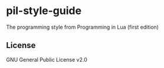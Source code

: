 # pil-style-guide
The programming style from Programming in Lua (first edition)

## License
GNU General Public License v2.0
